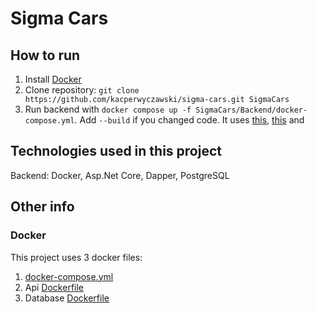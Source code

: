 # Sigma Cars

## How to run

1. Install [Docker](https://www.docker.com/)
2. Clone repository: `git clone https://github.com/kacperwyczawski/sigma-cars.git SigmaCars`
3. Run backend with `docker compose up -f SigmaCars/Backend/docker-compose.yml`. Add `--build` if you changed code. It uses [this](Backend/docker-compose.yml), [this](Backend/Dockerfile) and

## Technologies used in this project

Backend: Docker, Asp.Net Core, Dapper, PostgreSQL

## Other info

### Docker

This project uses 3 docker files:

1. [docker-compose.yml](Backend/docker-compose.yml)
2. Api [Dockerfile](Backend/Dockerfile)
3. Database [Dockerfile](Backend/SigmaCars.Database/Dockerfile)
